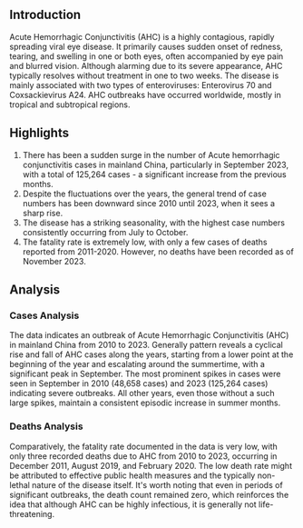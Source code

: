 ## Introduction

Acute Hemorrhagic Conjunctivitis (AHC) is a highly contagious, rapidly spreading viral eye disease. It primarily causes sudden onset of redness, tearing, and swelling in one or both eyes, often accompanied by eye pain and blurred vision. Although alarming due to its severe appearance, AHC typically resolves without treatment in one to two weeks. The disease is mainly associated with two types of enteroviruses: Enterovirus 70 and Coxsackievirus A24. AHC outbreaks have occurred worldwide, mostly in tropical and subtropical regions.
## Highlights

1. There has been a sudden surge in the number of Acute hemorrhagic conjunctivitis cases in mainland China, particularly in September 2023, with a total of 125,264 cases - a significant increase from the previous months. <br/>
2. Despite the fluctuations over the years, the general trend of case numbers has been downward since 2010 until 2023, when it sees a sharp rise. <br/>
3. The disease has a striking seasonality, with the highest case numbers consistently occurring from July to October. <br/>
4. The fatality rate is extremely low, with only a few cases of deaths reported from 2011-2020. However, no deaths have been recorded as of November 2023.
## Analysis

### Cases Analysis
The data indicates an outbreak of Acute Hemorrhagic Conjunctivitis (AHC) in mainland China from 2010 to 2023. Generally pattern reveals a cyclical rise and fall of AHC cases along the years, starting from a lower point at the beginning of the year and escalating around the summertime, with a significant peak in September. The most prominent spikes in cases were seen in September in 2010 (48,658 cases) and 2023 (125,264 cases) indicating severe outbreaks. All other years, even those without a such large spikes, maintain a consistent episodic increase in summer months.

### Deaths Analysis
Comparatively, the fatality rate documented in the data is very low, with only three recorded deaths due to AHC from 2010 to 2023, occurring in December 2011, August 2019, and February 2020. The low death rate might be attributed to effective public health measures and the typically non-lethal nature of the disease itself. It's worth noting that even in periods of significant outbreaks, the death count remained zero, which reinforces the idea that although AHC can be highly infectious, it is generally not life-threatening.

